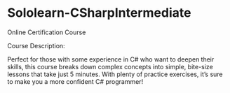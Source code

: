 # Sololearn-CSharpIntermediate
Online Certification Course

Course Description:

Perfect for those with some experience in C# who want to deepen their skills, this course breaks down complex concepts into simple, bite-size lessons that take just 5 minutes. With plenty of practice exercises, it’s sure to make you a more confident C# programmer!
